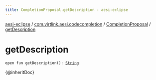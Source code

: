 ```yaml
---
title: CompletionProposal.getDescription - aesi-eclipse
---
```


[aesi-eclipse](../../index.html) / [com.virtlink.aesi.codecompletion](../index.html) / [CompletionProposal](index.html) / [getDescription](.)

# getDescription

`open fun getDescription(): `[`String`](https://kotlinlang.org/api/latest/jvm/stdlib/kotlin/-string/index.html)

{@inheritDoc}

